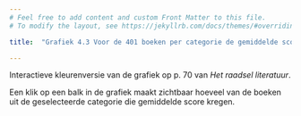 ```yaml
---
# Feel free to add content and custom Front Matter to this file.
# To modify the layout, see https://jekyllrb.com/docs/themes/#overriding-theme-defaults

title:  "Grafiek 4.3 Voor de 401 boeken per categorie de gemiddelde score voor literaire kwaliteit"

---
```

Interactieve kleurenversie van de grafiek op p. 70 van *Het raadsel literatuur*.

<script src="https://d3js.org/d3.v6.min.js" defer></script>
<script src="https://d3js.org/d3-scale.v3.min.js" defer></script>

<script src="js/companion_utils_locale-nl.js" defer></script>
<script src="js/companion_utils_colors.js" defer></script>
<script src="js/companion_utils_svg2png.js" defer></script>
<script src="js/companion_abstraction_data_point_labeler.js" defer></script>
<script src="js/companion_abstraction_barchart.js" defer></script>

<script src="js/companion_chart_4-3_mean-by-genre.js" defer></script>

<div class="chart_float" id="chart_4-3_mean-by-genre">
  <div class="plot"></div>
</div>

Een klik op een balk in de grafiek maakt zichtbaar hoeveel van de boeken uit de geselecteerde categorie die gemiddelde score kregen.

<!-- **Hoe zijn de metingen te repliceren?**
VOORBEELDQUERY HIER! -->
